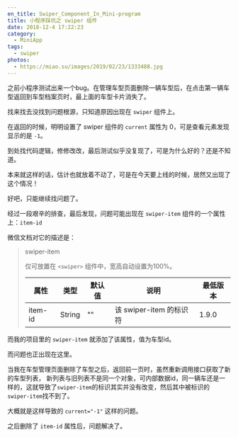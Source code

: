 ```yaml
---
en_title: Swiper_Component_In_Mini-program
title: 小程序踩坑之 swiper 组件
date: 2018-12-4 17:22:23
category:
  - MiniApp
tags:
  - swiper
photos:
  - https://miao.su/images/2019/02/23/1333488.jpg
---
```


之前小程序测试出来一个bug。在管理车型页面删除一辆车型后，在点击第一辆车型返回到车型档案页时，最上面的车型卡片消失了。

找来找去没找到问题根源，只知道原因出现在 `swiper` 组件上。

在返回的时候，明明设置了 swiper 组件的 `current` 属性为 0，可是查看元素发现显示的是 `-1`。

<!-- more -->
到处找代码逻辑，修修改改，最后测试似乎没复现了，可是为什么好的？还是不知道。

本来就这样的话，估计也就放着不动了，可是在今天要上线的时候，居然又出现了这个情况！

好吧，只能继续找问题了。

经过一段艰辛的排查，最后发现，问题可能出现在 `swiper-item` 组件的一个属性上：`item-id`

微信文档对它的描述是：
> swiper-item
>
> 仅可放置在 `<swiper>` 组件中，宽高自动设置为100%。
>
> |   属性   |  类型  | 默认值 |          说明          | 最低版本 |
> |---------|--------|-------|------------------------|---------|
> | item-id | String |  ""   | 该 swiper-item 的标识符 |  1.9.0  |

而我的项目里的 `swiper-item` 就添加了该属性，值为车型id。

而问题也正出现在这里。

当我在车型管理页面删除了车型之后，返回前一页时，虽然重新调用接口获取了新的车型列表，
新列表与旧列表不是同一个对象，可内部数据id，同一辆车还是一样的，这就导致了`swiper-item`的标识其实并没有改变，然后其中被标识的`swiper-item`找不到了。

大概就是这样导致的 `current="-1"` 这样的问题。

之后删除了 `item-id` 属性后，问题解决了。
